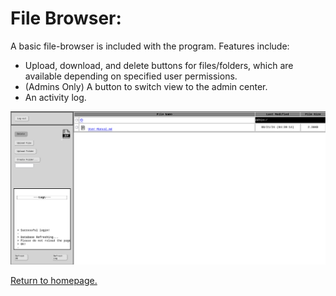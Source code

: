 # File Browser:
A basic file-browser is included with the program. Features include: 
+ Upload, download, and delete buttons for files/folders, which are available depending on specified user permissions.
+ (Admins Only) A button to switch view to the admin center.
+ An activity log.

![screenshot of the filebrowser.](https://github.com/allenc125789/TurtleNAS/blob/main/docs/images/screenshots/browser-page.png)

[Return to homepage.](https://github.com/allenc125789/TurtleNAS/blob/main/README.md#overview)
